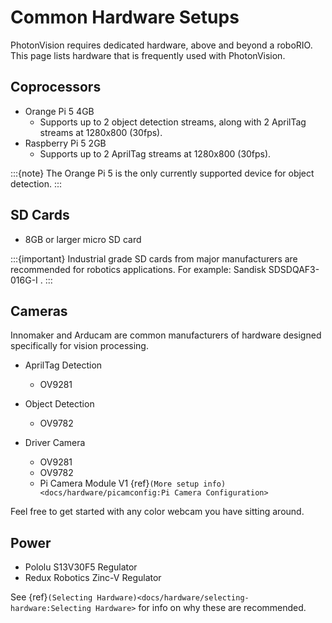 # Common Hardware Setups

PhotonVision requires dedicated hardware, above and beyond a roboRIO. This page lists hardware that is frequently used with PhotonVision.

## Coprocessors

- Orange Pi 5 4GB
  - Supports up to 2 object detection streams, along with 2 AprilTag streams at 1280x800 (30fps).
- Raspberry Pi 5 2GB
  - Supports up to 2 AprilTag streams at 1280x800 (30fps).

:::{note}
The Orange Pi 5 is the only currently supported device for object detection.
:::

## SD Cards

- 8GB or larger micro SD card

:::{important}
Industrial grade SD cards from major manufacturers are recommended for robotics applications. For example: Sandisk SDSDQAF3-016G-I .
:::

## Cameras

Innomaker and Arducam are common manufacturers of hardware designed specifically for vision processing.

- AprilTag Detection
  - OV9281

- Object Detection
  - OV9782

- Driver Camera
  - OV9281
  - OV9782
  - Pi Camera Module V1 {ref}`(More setup info)<docs/hardware/picamconfig:Pi Camera Configuration>`

Feel free to get started with any color webcam you have sitting around.

## Power

- Pololu S13V30F5 Regulator
- Redux Robotics Zinc-V Regulator

See {ref}`(Selecting Hardware)<docs/hardware/selecting-hardware:Selecting Hardware>` for info on why these are recommended.
